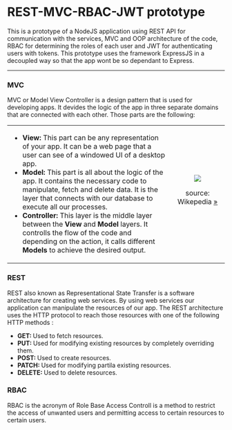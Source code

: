 <h1> REST-MVC-RBAC-JWT prototype </h1>

<p>
  This is a prototype of a NodeJS application using REST API for communication with the services, MVC and OOP architecture of the code, RBAC for determining the roles
  of each user and JWT for authenticating users with tokens. This prototype uses the framework ExpressJS in a decoupled way so that the app wont be so dependant to Express.
</p>

<hr>

<h3> MVC </h3>
<p>
  MVC or Model View Controller is a design pattern that is used for developing apps. It devides the logic of the app in three separate domains 
  that are connected with each other. Those parts are the following:
</p>

<table>
  <tr>
    <td width='75%'>
      <ul>
        <li> 
          <b> View: </b> 
          This part can be any representation of your app. 
          It can be a web page that a user can see of a windowed UI of a desktop app. 
        </li>
        <li> 
          <b> Model: </b> 
          This part is all about the logic of the app. It contains the necessary code to manipulate, fetch and delete data. 
          It is the layer that connects with our database to execute all our processes. 
        </li>
        <li> 
          <b> Controller: </b> 
          This layer is the middle layer between the <b> View </b> and <b> Model </b> layers. 
          It controlls the flow of the code and depending on the action, it calls different <b> Models </b> 
          to achieve the desired output. 
        </li>
      </ul>
    </td>
    <td width='25%'>
      <center>
        <img src='https://upload.wikimedia.org/wikipedia/commons/thumb/a/a0/MVC-Process.svg/200px-MVC-Process.svg.png' />
        <p> source: Wikepedia <a href='https://en.wikipedia.org/wiki/Model%E2%80%93view%E2%80%93controller#/media/File:MVC-Process.svg'> &#187; </a> </p>
      </center>
    </td>
  </tr>  
</table>

<h3> REST </h3>
<p>
  REST also known as Representational State Transfer is a software architecture for creating web services. By using web services our application can manipulate
  the resources of our app. The REST architecture uses the HTTP protocol to reach those resources with one of the following HTTP methods :
  <ul>
    <li> <b> GET: </b> Used to fetch resources. </li>
    <li> <b> PUT: </b> Used for modifying existing resources by completely overriding them. </li>
    <li> <b> POST: </b> Used to create resources. </li>
    <li> <b> PATCH: </b> Used for modifying partila existing resources. </li>
    <li> <b> DELETE: </b> Used to delete resources. </li>
  </ul>
</p>

<h3> RBAC </h3>
<p>
  RBAC is the acronym of Role Base Access Controll is a method to restrict the access of unwanted users and permitting access to certain resources to certain users.
</p>

